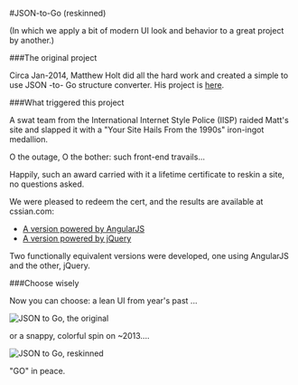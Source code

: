 #JSON-to-Go (reskinned)

(In which we apply a bit of modern UI look and behavior to a great project by another.)

###The original project

Circa Jan-2014, Matthew Holt did all the hard work and created a simple to use JSON -to- Go structure
converter. His project is [here](https://github.com/mholt/json-to-go).

###What triggered this project

A swat team from the International Internet Style Police (IISP) raided Matt's site
and slapped it with a "Your Site Hails From the 1990s" iron-ingot medallion.

O the outage, O the bother: such front-end travails...

Happily, such an award carried with it a lifetime certificate to reskin a site, no questions
asked.

We were pleased to redeem the cert, and the results are available at cssian.com:

* [A version powered by AngularJS](http://cssian.com/jtg/angular/index.html)
* [A version powered by jQuery](http://cssian.com/jtg/jquery/index.html)

Two functionally equivalent versions were developed, one using AngularJS and the other, jQuery.

###Choose wisely

Now you can choose: a lean UI from year's past ...

![JSON to Go, the original](http://www.cssian.com/jtg/img/original.png "JSON to Go")

or a snappy, colorful spin on ~2013....

![JSON to Go, reskinned](http://www.cssian.com/jtg/img/reskin.png "JSON to Go Pretty")

"GO" in peace.
